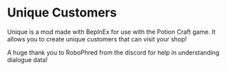
# Unique Customers
Unique is a mod made with BepInEx for use with the Potion Craft game. It allows you to create unique customers that can visit your shop!

A huge thank you to RoboPhred from the discord for help in understanding dialogue data!